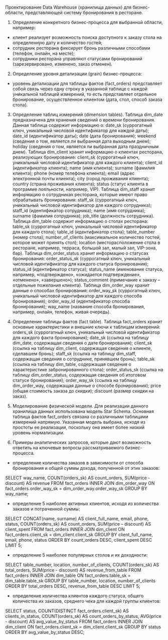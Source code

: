 Проектирование Data Warehouse (хранилища данных) для бизнес-области, представляющей систему бронирования в ресторане.

1. Определение конкретного бизнес-процесса для выбранной области, например:
- клиент реализует возможность поиска доступного к заказу стола на определенную дату и количество гостей;
- сотрудник ресторана фиксирует бронь различными способами (телефон, онлайн, на месте);
- сотрудники ресторана управляют статусами бронирований (зарезервировано, изменено, заказ отменен).

2. Определение уровня детализации (grain) бизнес-процесса:
- уровень детализации для таблицы фактов (fact_orders) представляет собой связь через одну строку в указанной таблице с каждой уникальной таблицей измерений, то есть представляет отдельное бронирование, осуществленное клиентом (дата, стол, способ заказа стола).

3. Определение таблиц измерений (dimension tables).
Таблица dim_date предназначена для хранения сведений о времени бронирования. Данная таблица содержит информацию о:
date_sk (суррогатный ключ, уникальный числовой идентификатор для каждой даты);
date_id (идентификатор даты);
date (дата бронирования);
weekend (сведения о том, является ли выбранная дата выходным днем);
holiday (сведения о том, является ли выбранная дата праздничным днем).
Таблица dim_client хранит информацию о клиентах ресторана, реализующих бронирование:
client_sk (суррогатный ключ, уникальный числовой идентификатор для каждого клиента);
client_id (идентификатор клиента);
name (имя клиента);
surname (фамилия клиента);
phone (номер телефона клиента);
email (адрес электронной почты клиента);
сity (город проживания клиента);
сountry (страна проживания клиента);
status (статус клиента в программе лояльности, например, VIP).
Таблица dim_staff хранит информацию о сотрудниках ресторана, которые имеют право обрабатывать бронирования:
staff_sk (суррогатный ключ, уникальный числовой идентификатор для каждого сотрудника);
staff_id (идентификатор сотрудника);
name (имя сотрудника);
surname (фамилия сотрудника);
job_title (должность сотрудника).
Таблица dim_table содержит информацию о столах ресторана:
table_sk (суррогатный ключ, уникальный числовой идентификатор для каждого стола);
table_id (идентификатор стола);
table_number (номер стола);
number_of_clients (максимальное количество гостей, которое может принять стол);
location (месторасположение стола в ресторане, например, терраса, большой зал, малый зал, VIP-зона, бар).
Таблица dim_order_status хранит информацию о статусах бронирования:
order_status_sk (суррогатный ключ, уникальный числовой идентификатор для каждого статуса бронирования);
status_id (идентификатор статуса);
status_name (именование статуса, например, «подтверждено», «ожидается подтверждение», «отменено», «завершено»);
status_comment (примечание к заказу – отдельные пожелания клиента).
Таблица dim_order_way хранит данные о способах бронирования:
order_way_sk (суррогатный ключ, уникальный числовой идентификатор для каждого способа бронирования);
order_way_id (идентификатор способа бронирования);
way_name (название способа бронирования, например, онлайн, телефон, живая очередь).

4. Определение таблицы фактов (fact table).
Таблица fact_orders хранит основные характеристики и внешние ключи к таблицам измерений:
orders_sk (суррогатный ключ, уникальный числовой идентификатор для каждого факта бронирования);
date_sk (ссылка на таблицу dim_date, содержащая сведения о дате бронирования);
client_sk (ссылка на таблицу dim_client, содержащая сведения о клиенте, сделавшем бронь);
staff_sk (ссылка на таблицу dim_staff, содержащая сведения о сотруднике, принявшем бронь);
table_sk (ссылка на таблицу dim_table, содержащая сведения о характеристике забронированного стола);
order_status_sk (ссылка на таблицу dim_order_status, содержащая сведения об итоговом статусе бронирования);
order_way_sk (ссылка на таблицу dim_order_way, содержащая данные о способе бронирования);
price (общая стоимость заказа до скидки);
discount (размер скидки на заказ).

5. Моделирование физической модели.
Для реализации данного хранилища данных использована модель Star Schema. Основная таблица фактов fact_orders связана со различными таблицами измерений напрямую.
Указанная модель выбрана, исходя из простоты ее реализации, поскольку она имеет более низкий уровень нормализации.

6. Примеры аналитических запросов, которые дают возможность ответить на ключевые вопросы рассматриваемого бизнес-процесса.
- определение количества заказов в зависимости от способа бронирования и общей суммы дохода, полученной от этих заказов:

SELECT way_name, COUNT(orders_sk) AS count_orders, SUM(price - discount) AS revenue
FROM fact_orders INNER JOIN dim_order_way ON fact_orders.order_way_sk = dim_order_way.order_way_sk
GROUP BY way_name;

- определение 5 наиболее активных клиентов, исходя из количества заказов и потраченной суммы:

SELECT CONCAT(name, surname) AS client_full_name, email, phone, status, COUNT(orders_sk) AS count_orders, SUM(price – discount) AS client_spent
FROM fact_orders INNER JOIN dim_client ON fact_orders.client_sk = dim_client.client_sk
GROUP BY client_full_name, email, phone, status
ORDER BY count_orders DESC, client_spent DESC
LIMIT 5;

- определение 5 наиболее популярных столов и их доходности:

SELECT table_number, location, number_of_clients, COUNT(orders_sk) AS total_orders, SUM(price - discount) AS revenue_from_table
FROM fact_orders INNER JOIN dim_table ON fact_orders.table_sk = dim_table.table_sk
GROUP BY table_number, location, number_of_clients
ORDER BY total_orders DESC, revenue_from_table DESC
LIMIT 5;

- определение количества клиентов каждого статуса, общего количества их заказов, среднего чека для каждой группы клиентов:

SELECT status, COUNT(DISTINCT fact_orders.client_sk) AS clients_in_status, COUNT(orders_sk) AS count_orders_by_status, AVG(price - discount) AS avg_value_by_status
FROM fact_orders INNER JOIN dim_client ON fact_orders.client_sk = dim_client.client_sk
GROUP BY status 
ORDER BY avg_value_by_status DESC;
